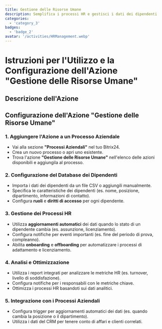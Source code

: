 ```yaml
---
title: Gestione delle Risorse Umane
description: Semplifica i processi HR e gestisci i dati dei dipendenti in modo efficace.
categories: 
  - 'category_3'
badges: 
  - 'badge_2'
avatar: '/activities/HRManagement.webp'
---
```

# Istruzioni per l'Utilizzo e la Configurazione dell'Azione "Gestione delle Risorse Umane"

## Descrizione dell'Azione

## **Configurazione dell'Azione "Gestione delle Risorse Umane"**

### 1. Aggiungere l'Azione a un Processo Aziendale
- Vai alla sezione **"Processi Aziendali"** nel tuo Bitrix24.
- Crea un nuovo processo o apri uno esistente.
- Trova l'azione **"Gestione delle Risorse Umane"** nell'elenco delle azioni disponibili e aggiungila al processo.

### 2. Configurazione del Database dei Dipendenti
- Importa i dati dei dipendenti da un file CSV o aggiungili manualmente.
- Specifica le caratteristiche dei dipendenti (es. nome, posizione, dipartimento, informazioni di contatto).
- Configura **ruoli** e **diritti di accesso** per ogni dipendente.

### 3. Gestione dei Processi HR
- Utilizza **aggiornamenti automatici** dei dati quando lo stato di un dipendente cambia (es. assunzione, licenziamento).
- Configura notifiche per eventi importanti (es. fine del periodo di prova, compleanno).
- Abilita **onboarding** e **offboarding** per automatizzare i processi di adattamento e licenziamento.

### 4. Analisi e Ottimizzazione
- Utilizza i report integrati per analizzare le metriche HR (es. turnover, livello di soddisfazione).
- Configura notifiche per i responsabili con le metriche chiave.
- Ottimizza i processi HR basandoti sui dati analitici.

### 5. Integrazione con i Processi Aziendali
- Configura trigger per aggiornamenti automatici dei dati (es. quando cambia la posizione o il dipartimento).
- Utilizza i dati del CRM per tenere conto di affari e clienti correlati.